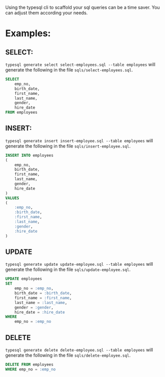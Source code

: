 Using the typesql cli to scaffold your sql queries can be a time saver. You can adjust them according your needs.

# Examples:

## SELECT:

`typesql generate select select-employees.sql --table employees` will generate the following in the file `sqls/select-employees.sql`.
```sql
SELECT
    emp_no,
    birth_date,
    first_name,
    last_name,
    gender,
    hire_date
FROM employees
```

## INSERT:

`typesql generate insert insert-employee.sql --table employees` will generate the following in the file `sqls/insert-employee.sql`.
```sql
INSERT INTO employees
(
    emp_no,
    birth_date,
    first_name,
    last_name,
    gender,
    hire_date
)
VALUES
(
    :emp_no,
    :birth_date,
    :first_name,
    :last_name,
    :gender,
    :hire_date
)
```

## UPDATE

`typesql generate update update-employee.sql --table employees` will generate the following in the file `sqls/update-employee.sql`.
```sql
UPDATE employees
SET
    emp_no = :emp_no,
    birth_date = :birth_date,
    first_name = :first_name,
    last_name = :last_name,
    gender = :gender,
    hire_date = :hire_date
WHERE
    emp_no = :emp_no
```

## DELETE

`typesql generate delete delete-employee.sql --table employees` will generate the following in the file `sqls/delete-employee.sql`.
```sql
DELETE FROM employees
WHERE emp_no = :emp_no
```